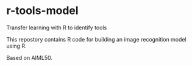 # r-tools-model
Transfer learning with R to identify tools

This repostory contains R code for building an image recognition model using R.

Based on AIML50.